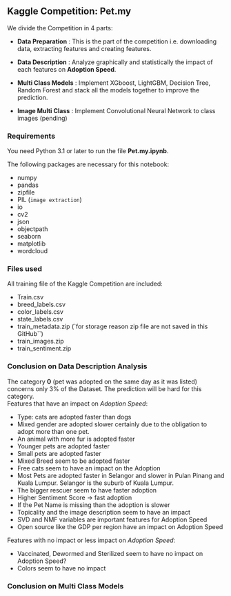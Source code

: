 ## Kaggle Competition: Pet.my ##

We divide the Competition in 4 parts:

- **Data Preparation** : This is the part of the competition i.e. downloading data, extracting features and creating features.

- **Data Description** : Analyze graphically and statistically the impact of each features on **Adoption Speed**.

- **Multi Class Models** : Implement XGboost, LightGBM, Decision Tree, Random Forest and stack all the models together to improve the prediction.

- **Image Multi Class** : Implement Convolutional Neural Network to class images (pending)

### Requirements ###

You need Python 3.1 or later to run the file **Pet.my.ipynb**.

The following packages are necessary for this notebook:

- numpy 
- pandas
- zipfile
- PIL (`image extraction`)
- io
- cv2
- json 
- objectpath
- seaborn
- matplotlib
- wordcloud

### Files used  

All training file of the Kaggle Competition are included: 

- Train.csv
- breed_labels.csv
- color_labels.csv
- state_labels.csv
- train_metadata.zip (`for storage reason zip file are not saved in this GitHub``)
- train_images.zip
- train_sentiment.zip


### Conclusion on Data Description Analysis
The category **0** (pet was adopted on the same day as it was listed) concerns only 3% of the Dataset. The prediction will be hard for this category.  
Features that have an impact on *Adoption Speed*:  

- Type: cats are adopted faster than dogs
- Mixed gender are adopted slower certainly due to the obligation to adopt more than one pet. 
- An animal with more fur is adopted faster
- Younger pets are adopted faster
- Small pets are adopted faster 
- Mixed Breed seem to be adopted faster
- Free cats seem to have an impact on the Adoption
- Most Pets are adopted faster in Selangor and slower in Pulan Pinang and Kuala Lumpur. Selangor is the suburb of Kuala Lumpur.
- The bigger rescuer seem to have faster adoption
- Higher Sentiment Score -> fast adoption
- If the Pet Name is missing than the adoption is slower
- Topicality and the image description seem to have an impact 
- SVD and NMF variables are important features for Adoption Speed  
- Open source like the GDP per region have an impact on Adoption Speed

Features with no impact or less impact on *Adoption Speed*:  

- Vaccinated, Dewormed and Sterilized seem to have no impact on Adoption Speed?   
- Colors seem to have no impact  

### Conclusion on Multi Class Models





